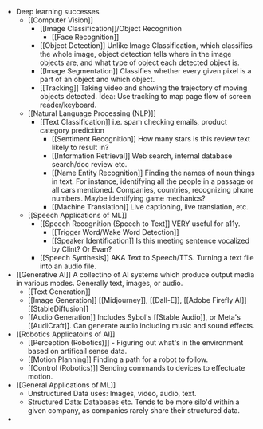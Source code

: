 * Deep learning successes
	* [[Computer Vision]]
		* [[Image Classification]]/Object Recognition
			* [[Face Recognition]]
		* [[Object Detection]] Unlike Image Classification, which classifies the whole image, object detection tells where in the image objects are, and what type of object each detected object is.
		* [[Image Segmentation]] Classifies whether every given pixel is a part of an object and which object. 
		* [[Tracking]] Taking video and showing the trajectory of moving objects detected. Idea: Use tracking to map page flow of screen reader/keyboard. 
	* [[Natural Language Processing (NLP)]] 
		* [[Text Classification]] i.e. spam checking emails, product category prediction
			* [[Sentiment Recognition]] How many stars is this review text likely to result in?
			* [[Information Retrieval]] Web search, internal database search/doc review etc. 
			* [[Name Entity Recognition]] Finding the names of noun things in text. For instance, identifying all the people in a passage or all cars mentioned. Companies, countries, recognizing phone numbers. Maybe identifying game mechanics? 
			* [[Machine Translation]] Live captioning, live translation, etc. 
	* [[Speech Applications of ML]]
		* [[Speech Recognition (Speech to Text]] VERY useful for a11y. 
			* [[Trigger Word/Wake Word Detection]]
			* [[Speaker Identification]] Is this meeting sentence vocalized by Clint? Or Evan? 
		* [[Speech Synthesis]] AKA Text to Speech/TTS. Turning a text file into an audio file. 
* [[Generative AI]] A collectino of AI systems which produce output media in various modes. Generally text, images, or audio.
	* [[Text Generation]]
	* [[Image Generation]] [[Midjourney]], [[Dall-E]], [[Adobe Firefly AI]][[StableDiffusion]]
	* [[Audio Generation]] Includes Sybol's [[Stable Audio]], or Meta's [[AudiCraft]]. Can generate audio including music and sound effects. 
* [[Robotics Applicatoins of AI]]
	* [[Perception (Robotics)]] - Figuring out what's in the environment based on artificail sense data. 
	* [[Motion Planning]] Finding a path for a robot to follow. 
	* [[Control (Robotics)]] Sending commands to devices to effectuate motion. 
* [[General Applications of ML]] 
	* Unstructured Data uses: Images, video, audio, text.
	* Structured Data: Databases etc. Tends to be more silo'd within a given company, as companies rarely share their structured data. 
* 